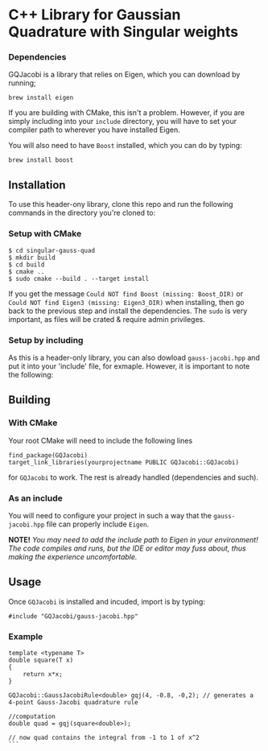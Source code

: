 # C++ Library for Gaussian Quadrature with Singular weights

### Dependencies
GQJacobi is a library that relies on Eigen, which you can download by running;
```
brew install eigen
```
If you are building with CMake, this isn't a problem. However, if you are simply including into your `include` directory, you will have to set your compiler path to wherever you have installed Eigen.

You will also need to have `Boost` installed, which you can do by typing:
```
brew install boost
```


## Installation


To use this header-ony library, clone this repo and run the following commands in the directory you're cloned to:
### Setup with CMake
```
$ cd singular-gauss-quad
$ mkdir build
$ cd build
$ cmake ..
$ sudo cmake --build . --target install
```
If you get the message `Could NOT find Boost (missing: Boost_DIR)` or `Could NOT find Eigen3 (missing: Eigen3_DIR)` when installing, then go back to the previous step and install the dependencies.
The `sudo` is very important, as files will be crated & require admin privileges.

### Setup by including

As this is a header-only library, you can also dowload ``gauss-jacobi.hpp`` and put it into your 'include' file, for exmaple. However, it is important to note the following:



## Building

### With CMake
Your root CMake will need to include the following lines

```
find_package(GQJacobi)
target_link_libraries(yourprojectname PUBLIC GQJacobi::GQJacobi)
```

for `GQJacobi` to work. The rest is already handled (dependencies and such).

### As an include
You will need to configure your project in such a way that the `gauss-jacobi.hpp` file can properly include `Eigen`.


**NOTE!** _You may need to add the include path to Eigen in your environment! The code compiles and runs, but the IDE or editor may fuss about, thus making the experience uncomfortable._

## Usage

Once `GQJacobi` is installed and incuded, import is by typing:
```
#include "GQJacobi/gauss-jacobi.hpp"
```

### Example
````
template <typename T>
double square(T x)
{
    return x*x;
}

GQJacobi::GaussJacobiRule<double> gqj(4, -0.8, -0,2); // generates a 4-point Gauss-Jacobi quadrature rule

//computation
double quad = gqj(square<double>);

// now quad contains the integral from -1 to 1 of x^2
``` 